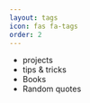 ```yaml
---
layout: tags
icon: fas fa-tags
order: 2
---
```


- projects 
- tips & tricks 
- Books 
- Random quotes